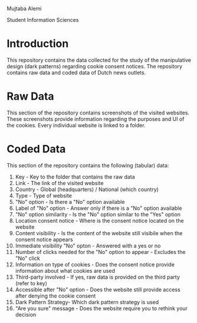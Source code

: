 Mujtaba Alemi

Student Information Sciences

# Introduction
This repository contains the data collected for the study of the manipulative design (dark patterns) regarding cookie consent notices. The repository contains raw data and coded data of Dutch news outlets.


# Raw Data
This section of the repository contains screenshots of the visited websites. These screenshots provide information regarding the purposes and UI of the cookies. Every individual website is linked to a folder.


# Coded Data
This section of the repository contains the following (tabular) data:
1. Key - Key to the folder that contains the raw data
2. Link - The link of the visited website
3. Country - Global (headquarters) / National (which country)
4. Type - Type of website
5. "No" option - Is there a "No" option available
6. Label of "No" option - Answer only if there is a "No" option available
7. "No" option similarity - Is the "No" option similar to the "Yes" option
8. Location consent notice - Where is the consent notice located on the website
9. Content visibility - Is the content of the website still visibile when the consent notice appears
10. Immediate visibility "No" opton - Answered with a yes or no
11. Number of clicks needed for the "No" option to appear - Excludes the "No" click
12. Information on type of cookies - Does the consent notice provide information about what cookies are used
13. Third-party involved - If yes, raw data is provided on the third party (refer to key)
14. Accessible after "No" option - Does the website still provide access after denying the cookie consent
15. Dark Pattern Strategy- Which dark pattern strategy is used
16. "Are you sure" message - Does the website require you to rethink your decision
